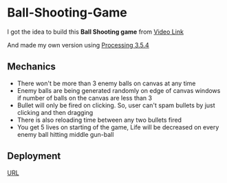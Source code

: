 # Ball-Shooting-Game


I got the idea to build this **Ball Shooting game** from [Video Link](https://youtu.be/eI9idPTT0c4) 

And made my own version using [Processing 3.5.4](https://processing.org)

## Mechanics
- There won't be more than 3 enemy balls on canvas at any time
- Enemy balls are being generated randomly on edge of canvas windows if number of balls on the canvas are less than 3
- Bullet will only be fired on clicking. So, user can't spam bullets by just clicking and then dragging
- There is also reloading time between any two bullets fired
- You get 5 lives on starting of the game, Life will be decreased on every enemy ball hitting middle gun-ball


## Deployment

[URL](https://krunal9220.github.io/Ball-Shooting-Game/)
